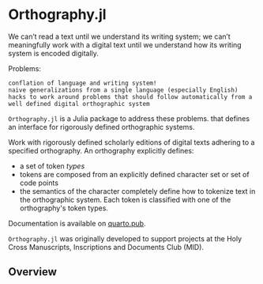 

# Orthography.jl

We can’t read a text until we understand its writing system; we can’t meaningfully work with a digital text until we understand how its writing system is encoded digitally.



Problems:

    conflation of language and writing system!
    naive generalizations from a single language (especially English)
    hacks to work around problems that should follow automatically from a well defined digital orthographic system

`Orthography.jl` is a Julia package to address these problems. that defines an interface for rigorously defined orthographic systems.

Work with rigorously defined scholarly editions of digital texts adhering to a specified orthography.  An orthography explicitly defines:

- a set of token *types*
- tokens are composed from an explicitly defined character set or set of code points
- the semantics of the character completely define how to tokenize text in the orthographic system. Each token is classified with one of the orthography's token types.

Documentation is available on [quarto.pub](https://neelsmith.quarto.pub/orthography/).

`Orthography.jl` was originally developed to support projects at the Holy Cross Manuscripts, Inscriptions and Documents Club (MID).


## Overview




